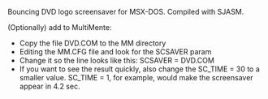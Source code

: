 Bouncing DVD logo screensaver for MSX-DOS. Compiled with SJASM.


(Optionally) add to MultiMente:
* Copy the file DVD.COM to the MM directory
* Editing the MM.CFG file and look for the SCSAVER param
* Change it so the line looks like this: SCSAVER = DVD.COM
* If you want to see the result quickly, also change the SC_TIME = 30 to a smaller value. SC_TIME = 1, for example, would make the screensaver appear in 4.2 sec.
